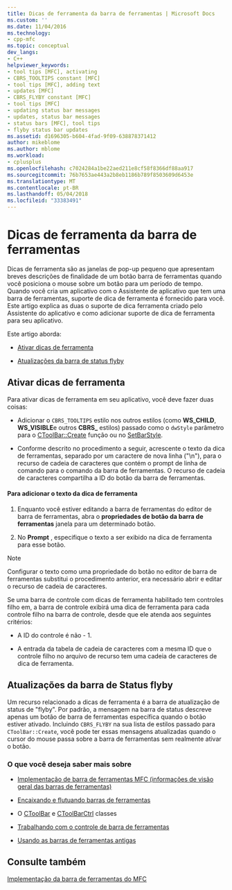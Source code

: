 ```yaml
---
title: Dicas de ferramenta da barra de ferramentas | Microsoft Docs
ms.custom: ''
ms.date: 11/04/2016
ms.technology:
- cpp-mfc
ms.topic: conceptual
dev_langs:
- C++
helpviewer_keywords:
- tool tips [MFC], activating
- CBRS_TOOLTIPS constant [MFC]
- tool tips [MFC], adding text
- updates [MFC]
- CBRS_FLYBY constant [MFC]
- tool tips [MFC]
- updating status bar messages
- updates, status bar messages
- status bars [MFC], tool tips
- flyby status bar updates
ms.assetid: d1696305-b604-4fad-9f09-638878371412
author: mikeblome
ms.author: mblome
ms.workload:
- cplusplus
ms.openlocfilehash: c7024284a1be22aed211e8cf58f8366df88aa917
ms.sourcegitcommit: 76b7653ae443a2b8eb1186b789f8503609d6453e
ms.translationtype: MT
ms.contentlocale: pt-BR
ms.lasthandoff: 05/04/2018
ms.locfileid: "33383491"
---
```

# <a name="toolbar-tool-tips"></a>Dicas de ferramenta da barra de ferramentas
Dicas de ferramenta são as janelas de pop-up pequeno que apresentam breves descrições de finalidade de um botão barra de ferramentas quando você posiciona o mouse sobre um botão para um período de tempo. Quando você cria um aplicativo com o Assistente de aplicativo que tem uma barra de ferramentas, suporte de dica de ferramenta é fornecido para você. Este artigo explica as duas o suporte de dica ferramenta criado pelo Assistente do aplicativo e como adicionar suporte de dica de ferramenta para seu aplicativo.  
  
 Este artigo aborda:  
  
-   [Ativar dicas de ferramenta](#_core_activating_tool_tips)  
  
-   [Atualizações da barra de status flyby](#_core_fly_by_status_bar_updates)  
  
##  <a name="_core_activating_tool_tips"></a> Ativar dicas de ferramenta  
 Para ativar dicas de ferramenta em seu aplicativo, você deve fazer duas coisas:  
  
-   Adicionar o `CBRS_TOOLTIPS` estilo nos outros estilos (como **WS_CHILD**, **WS_VISIBLE**e outros **CBRS_** estilos) passado como o `dwStyle` parâmetro para o [ CToolBar::Create](../mfc/reference/ctoolbar-class.md#create) função ou no [SetBarStyle](../mfc/reference/ccontrolbar-class.md#setbarstyle).  
  
-   Conforme descrito no procedimento a seguir, acrescente o texto da dica de ferramentas, separado por um caractere de nova linha ("\n"), para o recurso de cadeia de caracteres que contém o prompt de linha de comando para o comando da barra de ferramentas. O recurso de cadeia de caracteres compartilha a ID do botão da barra de ferramentas.  
  
#### <a name="to-add-the-tool-tip-text"></a>Para adicionar o texto da dica de ferramenta  
  
1.  Enquanto você estiver editando a barra de ferramentas do editor de barra de ferramentas, abra o **propriedades de botão da barra de ferramentas** janela para um determinado botão.  
  
2.  No **Prompt** , especifique o texto a ser exibido na dica de ferramenta para esse botão.  
  
> [!NOTE]
>  Configurar o texto como uma propriedade do botão no editor de barra de ferramentas substitui o procedimento anterior, era necessário abrir e editar o recurso de cadeia de caracteres.  
  
 Se uma barra de controle com dicas de ferramenta habilitado tem controles filho em, a barra de controle exibirá uma dica de ferramenta para cada controle filho na barra de controle, desde que ele atenda aos seguintes critérios:  
  
-   A ID do controle é não - 1.  
  
-   A entrada da tabela de cadeia de caracteres com a mesma ID que o controle filho no arquivo de recurso tem uma cadeia de caracteres de dica de ferramenta.  
  
##  <a name="_core_fly_by_status_bar_updates"></a> Atualizações da barra de Status flyby  
 Um recurso relacionado a dicas de ferramenta é a barra de atualização de status de "flyby". Por padrão, a mensagem na barra de status descreve apenas um botão de barra de ferramentas específica quando o botão estiver ativado. Incluindo `CBRS_FLYBY` na sua lista de estilos passado para `CToolBar::Create`, você pode ter essas mensagens atualizadas quando o cursor do mouse passa sobre a barra de ferramentas sem realmente ativar o botão.  
  
### <a name="what-do-you-want-to-know-more-about"></a>O que você deseja saber mais sobre  
  
-   [Implementação de barra de ferramentas MFC (informações de visão geral das barras de ferramentas)](../mfc/mfc-toolbar-implementation.md)  
  
-   [Encaixando e flutuando barras de ferramentas](../mfc/docking-and-floating-toolbars.md)  
  
-   O [CToolBar](../mfc/reference/ctoolbar-class.md) e [CToolBarCtrl](../mfc/reference/ctoolbarctrl-class.md) classes  
  
-   [Trabalhando com o controle de barra de ferramentas](../mfc/working-with-the-toolbar-control.md)  
  
-   [Usando as barras de ferramentas antigas](../mfc/using-your-old-toolbars.md)  
  
## <a name="see-also"></a>Consulte também  
 [Implementação da barra de ferramentas do MFC](../mfc/mfc-toolbar-implementation.md)

